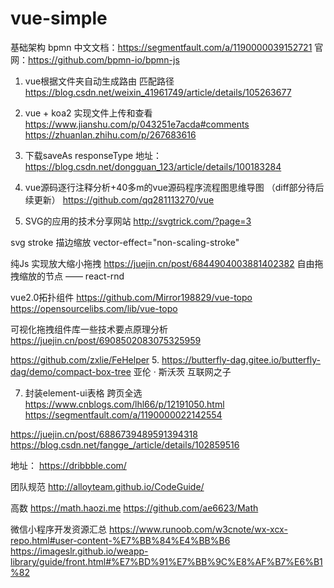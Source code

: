 # vue-simple

基础架构
bpmn 
中文文档：https://segmentfault.com/a/1190000039152721
官网：https://github.com/bpmn-io/bpmn-js

1. vue根据文件夹自动生成路由 匹配路径
https://blog.csdn.net/weixin_41961749/article/details/105263677


2. vue + koa2 实现文件上传和查看
https://www.jianshu.com/p/043251e7acda#comments
https://zhuanlan.zhihu.com/p/267683616

3. 下载saveAs
  responseType
  地址：https://blog.csdn.net/dongguan_123/article/details/100183284

4. vue源码逐行注释分析+40多m的vue源码程序流程图思维导图 （diff部分待后续更新）
https://github.com/qq281113270/vue

5. SVG的应用的技术分享网站
  http://svgtrick.com/?page=3

  svg stroke 描边缩放
  vector-effect="non-scaling-stroke"

  纯Js 实现放大缩小拖拽
  https://juejin.cn/post/6844904003881402382
  自由拖拽缩放的节点 —— react-rnd

  vue2.0拓扑组件
  https://github.com/Mirror198829/vue-topo
  https://opensourcelibs.com/lib/vue-topo



  可视化拖拽组件库一些技术要点原理分析
  https://juejin.cn/post/6908502083075325959


  https://github.com/zxlie/FeHelper
5. 
https://butterfly-dag.gitee.io/butterfly-dag/demo/compact-box-tree
 亚伦 · 斯沃茨
 互联网之子

7. 封装element-ui表格  跨页全选
 https://www.cnblogs.com/lhl66/p/12191050.html
https://segmentfault.com/a/1190000022142554   

https://juejin.cn/post/6886739489591394318
https://blog.csdn.net/fangge_/article/details/102859516


地址：
https://dribbble.com/



团队规范
http://alloyteam.github.io/CodeGuide/


高数
https://math.haozi.me
https://github.com/ae6623/Math

微信小程序开发资源汇总
https://www.runoob.com/w3cnote/wx-xcx-repo.html#user-content-%E7%BB%84%E4%BB%B6
https://imageslr.github.io/weapp-library/guide/front.html#%E7%BD%91%E7%BB%9C%E8%AF%B7%E6%B1%82
